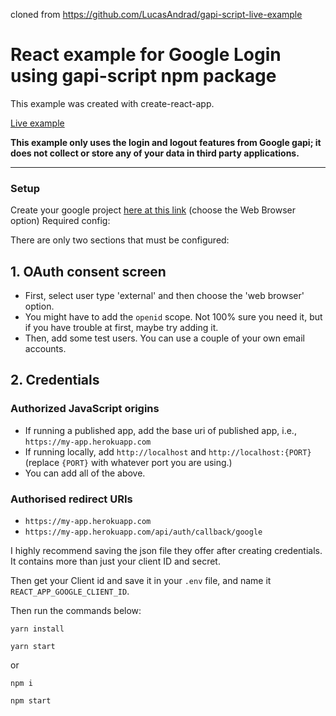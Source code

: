 cloned from https://github.com/LucasAndrad/gapi-script-live-example

# React example for Google Login using gapi-script npm package

This example was created with create-react-app.

[Live example](https://deez-nutz-8675309.herokuapp.com/)

**This example only uses the login and logout features from Google gapi; it does not collect or store any of your data in third party applications.**

---

### Setup

Create your google project [here at this link](https://developers.google.com/identity/sign-in/web/sign-in) (choose the Web Browser option)
Required config:

There are only two sections that must be configured:

## 1. OAuth consent screen

- First, select user type 'external' and then choose the 'web browser' option.
- You might have to add the `openid` scope. Not 100% sure you need it, but if you have trouble at first, maybe try adding it.
- Then, add some test users. You can use a couple of your own email accounts.

## 2. Credentials

### Authorized JavaScript origins

- If running a published app, add the base uri of published app, i.e., `https://my-app.herokuapp.com`
- If running locally, add `http://localhost` and `http://localhost:{PORT}` (replace `{PORT}` with whatever port you are using.)
- You can add all of the above.

### Authorised redirect URIs

- `https://my-app.herokuapp.com`
- `https://my-app.herokuapp.com/api/auth/callback/google`

I highly recommend saving the json file they offer after creating credentials. It contains more than just your client ID and secret.

Then get your Client id and save it in your `.env` file, and name it `REACT_APP_GOOGLE_CLIENT_ID`.

Then run the commands below:

```script
yarn install

yarn start
```

or

```
npm i

npm start
```
